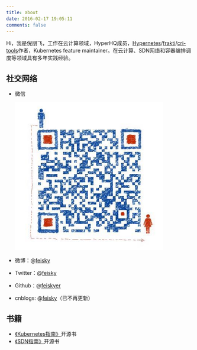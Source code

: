 ```yaml
---
title: about
date: 2016-02-17 19:05:11
comments: false
---
```


Hi，我是倪朋飞，工作在云计算领域，HyperHQ成员，[Hypernetes](https://github.com/hyperhq/hypernetes)/[frakti](https://github.com/kubernetes/frakti)/[cri-tools](https://github.com/kubernetes-incubator/cri-tools)作者，Kubernetes feature maintainer。在云计算、SDN网络和容器编排调度等领域具有多年实践经验。

## 社交网络

- 微信

  ![](wechat.png)

- 微博：@[feisky](https://weibo.com/371069890)
- Twitter：@[feisky](https://twitter.com/feisky)
- Github：@[feiskyer](https://github.com/feiskyer)
- cnblogs: @[feisky](http://www.cnblogs.com/feisky/)（已不再更新）

## 书籍

- [《Kubernetes指南》](https://feisky.gitbooks.io/kubernetes/)开源书
- [《SDN指南》](https://feisky.gitbooks.io/sdn/)开源书
